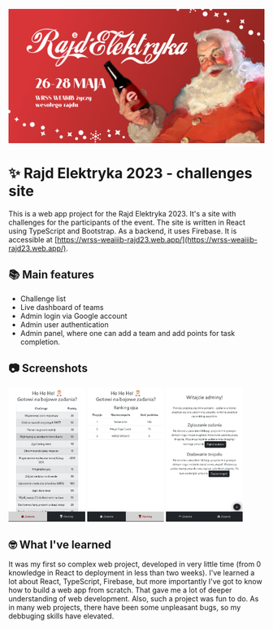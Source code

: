 ![Logo rajd](imgs/background.png)

# ✨ Rajd Elektryka 2023 - challenges site

This is a web app project for the Rajd Elektryka 2023. It's a site with challenges for the participants of the event. The site is written in React using TypeScript and Bootstrap. As a backend, it uses Firebase. It is accessible at [https://wrss-weaiiib-rajd23.web.app/](https://wrss-weaiiib-rajd23.web.app/).

## 📚 Main features

-   Challenge list
-   Live dashboard of teams
-   Admin login via Google account
-   Admin user authentication
-   Admin panel, where one can add a team and add points for task completion.

## 📷 Screenshots

<p float="center">
  <img src="imgs/challenges.png" width="30%" />
  <img src="imgs/ranking.png" width="30%" /> 
  <img src="imgs/admins.png" width="30%" />
</p>

## 🤓 What I've learned

It was my first so complex web project, developed in very little time (from 0 knowledge in React to deployment in less than two weeks). I've learned a lot about React, TypeScript, Firebase, but more importantly I've got to know how to build a web app from scratch. That gave me a lot of deeper understanding of web development. Also, such a project was fun to do. As in many web projects, there have been some unpleasant bugs, so my debbuging skills have elevated.
